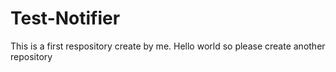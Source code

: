 # Test-Notifier
 This is a first respository create by me.
 Hello  world
 so please create another repository